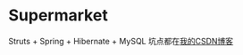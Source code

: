# Supermarket
Struts + Spring + Hibernate + MySQL
坑点都在[我的CSDN博客](http://blog.csdn.net/qq_33765907/article/details/73928054)
